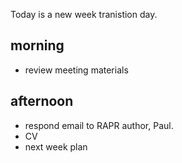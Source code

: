 Today is a new week tranistion day. 

## morning 

- review meeting materials


## afternoon

- respond email to RAPR author, Paul.
- CV
- next week plan






